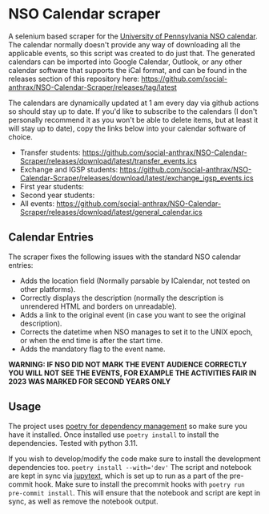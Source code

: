 # NSO Calendar scraper

A selenium based scraper for the [University of Pennsylvania NSO calendar](https://nso.upenn.edu/events/events-calendar/).
The calendar normally doesn't provide any way of downloading all the applicable events, so this script was created to do just that.
The generated calendars can be imported into Google Calendar, Outlook, or any other calendar software that supports the iCal format, and can be found in the releases section of this repository here: <https://github.com/social-anthrax/NSO-Calendar-Scraper/releases/tag/latest>

The calendars are dynamically updated at 1 am every day via github actions so should stay up to date. If you'd like to subscribe to the calendars (I don't personally recommend it as you won't be able to delete items, but at least it will stay up to date), copy the links below into your calendar software of choice.

- Transfer students: <https://github.com/social-anthrax/NSO-Calendar-Scraper/releases/download/latest/transfer_events.ics>
- Exchange and IGSP students: <https://github.com/social-anthrax/NSO-Calendar-Scraper/releases/download/latest/exchange_igsp_events.ics>
- First year students:
- Second year students:
- All events: <https://github.com/social-anthrax/NSO-Calendar-Scraper/releases/download/latest/general_calendar.ics>

## Calendar Entries

The scraper fixes the following issues with the standard NSO calendar entries:

- Adds the location field (Normally parsable by ICalendar, not tested on other platforms).
- Correctly displays the description (normally the description is unrendered HTML and borders on unreadable).
- Adds a link to the original event (in case you want to see the original description).
- Corrects the datetime when NSO manages to set it to the UNIX epoch, or when the end time is after the start time.
- Adds the mandatory flag to the event name.

**WARNING: IF NSO DID NOT MARK THE EVENT AUDIENCE CORRECTLY YOU WILL NOT SEE THE EVENTS, FOR EXAMPLE THE ACTIVITIES FAIR IN 2023 WAS MARKED FOR SECOND YEARS ONLY**

## Usage

The project uses [poetry for dependency management](https://python-poetry.org/) so make sure you have it installed.
Once installed use `poetry install` to install the dependencies. Tested with python 3.11.

If you wish to develop/modify the code make sure to install the development dependencies too.
`poetry install --with='dev'`
The script and notebook are kept in sync via [jupytext](https://jupytext.readthedocs.io/en/latest/), which is set up to run as a part of the pre-commit hook.
Make sure to install the precommit hooks with `poetry run pre-commit install`. This will ensure that the notebook and script are kept in sync, as well as remove the notebook output.
